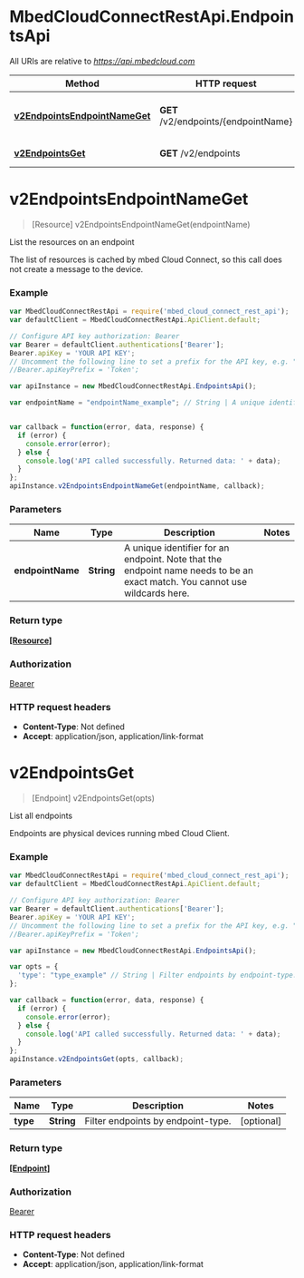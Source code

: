 # MbedCloudConnectRestApi.EndpointsApi

All URIs are relative to *https://api.mbedcloud.com*

Method | HTTP request | Description
------------- | ------------- | -------------
[**v2EndpointsEndpointNameGet**](EndpointsApi.md#v2EndpointsEndpointNameGet) | **GET** /v2/endpoints/{endpointName} | List the resources on an endpoint
[**v2EndpointsGet**](EndpointsApi.md#v2EndpointsGet) | **GET** /v2/endpoints | List all endpoints


<a name="v2EndpointsEndpointNameGet"></a>
# **v2EndpointsEndpointNameGet**
> [Resource] v2EndpointsEndpointNameGet(endpointName)

List the resources on an endpoint

The list of resources is cached by mbed Cloud Connect, so this call does  not create a message to the device. 

### Example
```javascript
var MbedCloudConnectRestApi = require('mbed_cloud_connect_rest_api');
var defaultClient = MbedCloudConnectRestApi.ApiClient.default;

// Configure API key authorization: Bearer
var Bearer = defaultClient.authentications['Bearer'];
Bearer.apiKey = 'YOUR API KEY';
// Uncomment the following line to set a prefix for the API key, e.g. "Token" (defaults to null)
//Bearer.apiKeyPrefix = 'Token';

var apiInstance = new MbedCloudConnectRestApi.EndpointsApi();

var endpointName = "endpointName_example"; // String | A unique identifier for an endpoint. Note that the endpoint name needs to be an exact match. You cannot use wildcards here. 


var callback = function(error, data, response) {
  if (error) {
    console.error(error);
  } else {
    console.log('API called successfully. Returned data: ' + data);
  }
};
apiInstance.v2EndpointsEndpointNameGet(endpointName, callback);
```

### Parameters

Name | Type | Description  | Notes
------------- | ------------- | ------------- | -------------
 **endpointName** | **String**| A unique identifier for an endpoint. Note that the endpoint name needs to be an exact match. You cannot use wildcards here.  | 

### Return type

[**[Resource]**](Resource.md)

### Authorization

[Bearer](../README.md#Bearer)

### HTTP request headers

 - **Content-Type**: Not defined
 - **Accept**: application/json, application/link-format

<a name="v2EndpointsGet"></a>
# **v2EndpointsGet**
> [Endpoint] v2EndpointsGet(opts)

List all endpoints

Endpoints are physical devices running mbed Cloud Client. 

### Example
```javascript
var MbedCloudConnectRestApi = require('mbed_cloud_connect_rest_api');
var defaultClient = MbedCloudConnectRestApi.ApiClient.default;

// Configure API key authorization: Bearer
var Bearer = defaultClient.authentications['Bearer'];
Bearer.apiKey = 'YOUR API KEY';
// Uncomment the following line to set a prefix for the API key, e.g. "Token" (defaults to null)
//Bearer.apiKeyPrefix = 'Token';

var apiInstance = new MbedCloudConnectRestApi.EndpointsApi();

var opts = { 
  'type': "type_example" // String | Filter endpoints by endpoint-type.
};

var callback = function(error, data, response) {
  if (error) {
    console.error(error);
  } else {
    console.log('API called successfully. Returned data: ' + data);
  }
};
apiInstance.v2EndpointsGet(opts, callback);
```

### Parameters

Name | Type | Description  | Notes
------------- | ------------- | ------------- | -------------
 **type** | **String**| Filter endpoints by endpoint-type. | [optional] 

### Return type

[**[Endpoint]**](Endpoint.md)

### Authorization

[Bearer](../README.md#Bearer)

### HTTP request headers

 - **Content-Type**: Not defined
 - **Accept**: application/json, application/link-format

